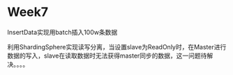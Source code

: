 # Week7

InsertData实现用batch插入100w条数据

利用ShardingSphere实现读写分离，当设置slave为ReadOnly时，在Master进行数据的写入，slave在读取数据时无法获得master同步的数据，这一问题待解决。。。。
